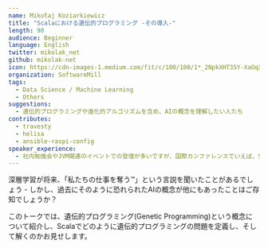 ```yaml
---
name: Mikołaj Koziarkiewicz
title: "Scalaにおける遺伝的プログラミング -その導入-"
length: 90
audience: Beginner
language: English
twitter: mikolak_net
github: mikolak-net
icon: https://cdn-images-1.medium.com/fit/c/100/100/1*_2NpkXHT35Y-XaOqXVW0qg.png
organization: SoftwareMill
tags:
  - Data Science / Machine Learning
  - Others
suggestions:
  - 遺伝的プログラミングや進化的アルゴリズムを含め、AIの概念を理解したい人たち
contributes:
  - travesty
  - helisa
  - ansible-raspi-config
speaker_experience:
  - 社内勉強会やJVM関連のイベントでの登壇が多いですが、国際カンファレンスでいえば、Scalar 2018で登壇しました。録画はこちらから見れます。https://www.youtube.com/watch?v=YiGxz_HvJcc .
---
```

深層学習が将来、「私たちの仕事を奪う™」という言説を聞いたことがあるでしょう - しかし、過去にそのように恐れられたAIの概念が他にもあったことはご存知でしょうか？

このトークでは、遺伝的プログラミング(Genetic Programming)という概念について紹介し、Scalaでどのように遺伝的プログラミングの問題を定義し、そして解くのかお見せします。
